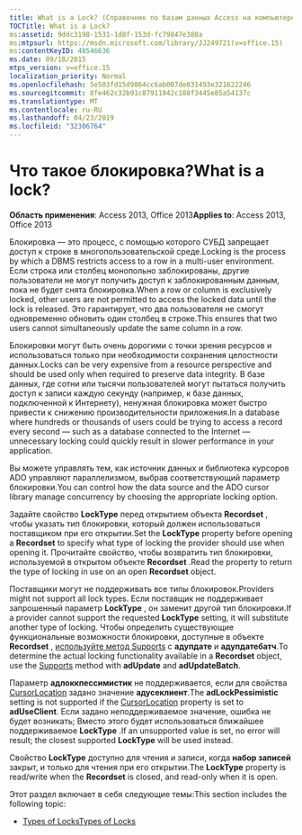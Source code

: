 ```yaml
---
title: What is a Lock? (Справочник по базам данных Access на компьютере)
TOCTitle: What is a Lock?
ms:assetid: 9ddc3198-1531-1d8f-153d-fc79847e388a
ms:mtpsurl: https://msdn.microsoft.com/library/JJ249721(v=office.15)
ms:contentKeyID: 48546636
ms.date: 09/18/2015
mtps_version: v=office.15
localization_priority: Normal
ms.openlocfilehash: 5e503fd15d9864cc6ab007de031493e321622246
ms.sourcegitcommit: 8fe462c32b91c87911942c188f3445e85a54137c
ms.translationtype: MT
ms.contentlocale: ru-RU
ms.lasthandoff: 04/23/2019
ms.locfileid: "32306764"
---
```

# <a name="what-is-a-lock"></a><span data-ttu-id="5bab2-103">Что такое блокировка?</span><span class="sxs-lookup"><span data-stu-id="5bab2-103">What is a lock?</span></span>


<span data-ttu-id="5bab2-104">**Область применения**: Access 2013, Office 2013</span><span class="sxs-lookup"><span data-stu-id="5bab2-104">**Applies to**: Access 2013, Office 2013</span></span>

<span data-ttu-id="5bab2-105">Блокировка — это процесс, с помощью которого СУБД запрещает доступ к строке в многопользовательской среде.</span><span class="sxs-lookup"><span data-stu-id="5bab2-105">Locking is the process by which a DBMS restricts access to a row in a multi-user environment.</span></span> <span data-ttu-id="5bab2-106">Если строка или столбец монопольно заблокированы, другие пользователи не могут получить доступ к заблокированным данным, пока не будет снята блокировка.</span><span class="sxs-lookup"><span data-stu-id="5bab2-106">When a row or column is exclusively locked, other users are not permitted to access the locked data until the lock is released.</span></span> <span data-ttu-id="5bab2-107">Это гарантирует, что два пользователя не смогут одновременно обновить один столбец в строке.</span><span class="sxs-lookup"><span data-stu-id="5bab2-107">This ensures that two users cannot simultaneously update the same column in a row.</span></span>

<span data-ttu-id="5bab2-108">Блокировки могут быть очень дорогими с точки зрения ресурсов и использоваться только при необходимости сохранения целостности данных.</span><span class="sxs-lookup"><span data-stu-id="5bab2-108">Locks can be very expensive from a resource perspective and should be used only when required to preserve data integrity.</span></span> <span data-ttu-id="5bab2-109">В базе данных, где сотни или тысячи пользователей могут пытаться получить доступ к записи каждую секунду (например, к базе данных, подключенной к Интернету), ненужная блокировка может быстро привести к снижению производительности приложения.</span><span class="sxs-lookup"><span data-stu-id="5bab2-109">In a database where hundreds or thousands of users could be trying to access a record every second — such as a database connected to the Internet — unnecessary locking could quickly result in slower performance in your application.</span></span>

<span data-ttu-id="5bab2-110">Вы можете управлять тем, как источник данных и библиотека курсоров ADO управляют параллелизмом, выбрав соответствующий параметр блокировки.</span><span class="sxs-lookup"><span data-stu-id="5bab2-110">You can control how the data source and the ADO cursor library manage concurrency by choosing the appropriate locking option.</span></span>

<span data-ttu-id="5bab2-111">Задайте свойство **LockType** перед открытием объекта **Recordset** , чтобы указать тип блокировки, который должен использоваться поставщиком при его открытии.</span><span class="sxs-lookup"><span data-stu-id="5bab2-111">Set the **LockType** property before opening a **Recordset** to specify what type of locking the provider should use when opening it.</span></span> <span data-ttu-id="5bab2-112">Прочитайте свойство, чтобы возвратить тип блокировки, используемой в открытом объекте **Recordset** .</span><span class="sxs-lookup"><span data-stu-id="5bab2-112">Read the property to return the type of locking in use on an open **Recordset** object.</span></span>

<span data-ttu-id="5bab2-113">Поставщики могут не поддерживать все типы блокировок.</span><span class="sxs-lookup"><span data-stu-id="5bab2-113">Providers might not support all lock types.</span></span> <span data-ttu-id="5bab2-114">Если поставщик не поддерживает запрошенный параметр **LockType** , он заменит другой тип блокировки.</span><span class="sxs-lookup"><span data-stu-id="5bab2-114">If a provider cannot support the requested **LockType** setting, it will substitute another type of locking.</span></span> <span data-ttu-id="5bab2-115">Чтобы определить существующие функциональные возможности блокировки, доступные в объекте **Recordset** , [используйте метод Supports](supports-method-ado.md) с **адупдате** и **адупдатебатч**.</span><span class="sxs-lookup"><span data-stu-id="5bab2-115">To determine the actual locking functionality available in a **Recordset** object, use the [Supports](supports-method-ado.md) method with **adUpdate** and **adUpdateBatch**.</span></span>

<span data-ttu-id="5bab2-116">Параметр **адлоккпессимистик** не поддерживается, если для свойства [CursorLocation](cursorlocation-property-ado.md) задано значение **адусеклиент**.</span><span class="sxs-lookup"><span data-stu-id="5bab2-116">The **adLockPessimistic** setting is not supported if the [CursorLocation](cursorlocation-property-ado.md) property is set to **adUseClient**.</span></span> <span data-ttu-id="5bab2-117">Если задано неподдерживаемое значение, ошибка не будет возникать; Вместо этого будет использоваться ближайшее поддерживаемое **LockType** .</span><span class="sxs-lookup"><span data-stu-id="5bab2-117">If an unsupported value is set, no error will result; the closest supported **LockType** will be used instead.</span></span>

<span data-ttu-id="5bab2-118">Свойство **LockType** доступно для чтения и записи, когда **набор записей** закрыт, и только для чтения при его открытии.</span><span class="sxs-lookup"><span data-stu-id="5bab2-118">The **LockType** property is read/write when the **Recordset** is closed, and read-only when it is open.</span></span>

<span data-ttu-id="5bab2-119">Этот раздел включает в себя следующие темы:</span><span class="sxs-lookup"><span data-stu-id="5bab2-119">This section includes the following topic:</span></span>

- [<span data-ttu-id="5bab2-120">Types of Locks</span><span class="sxs-lookup"><span data-stu-id="5bab2-120">Types of Locks</span></span>](types-of-locks.md)

